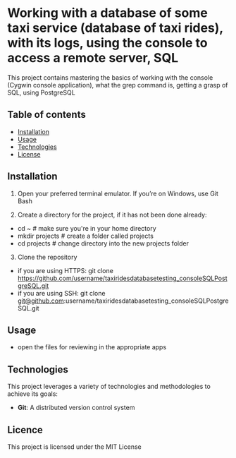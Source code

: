 # Working with a database of some taxi service (database of taxi rides), with its logs, using the console to access a remote server, SQL

This project contains mastering the basics of working with the console (Cygwin console application), what the grep command is, getting a grasp of SQL, using PostgreSQL

## Table of contents

- [Installation](#installation)
- [Usage](#usage)
- [Technologies](#technologies)
- [License](#licence)

## Installation

1. Open your preferred terminal emulator. If you’re on Windows, use Git Bash

2. Create a directory for the project, if it has not been done already:

- cd ~ # make sure you're in your home directory
- mkdir projects # create a folder called projects
- cd projects # change directory into the new projects folder 

3. Clone the repository

- if you are using HTTPS: git clone https://github.com/username/taxiridesdatabasetesting_consoleSQLPostgreSQL.git
- if you are using SSH: git clone git@github.com:username/taxiridesdatabasetesting_consoleSQLPostgreSQL.git

## Usage

- open the files for reviewing in the appropriate apps

## Technologies

This project leverages a variety of technologies and methodologies to achieve its goals:

- **Git**:  A distributed version control system

## Licence

This project is licensed under the MIT License
